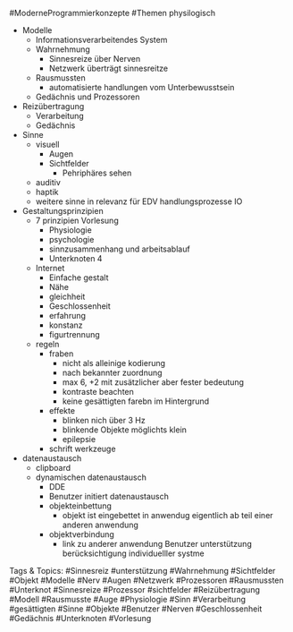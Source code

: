  #ModerneProgrammierkonzepte #Themen physilogisch
  - Modelle
    - Informationsverarbeitendes System
    - Wahrnehmung
      - Sinnesreize über Nerven
      - Netzwerk überträgt sinnesreitze
    - Rausmussten
      - automatisierte handlungen vom Unterbewusstsein
    - Gedächnis und Prozessoren
  - Reizübertragung
    - Verarbeitung
    - Gedächnis
  - Sinne
    - visuell
      - Augen
      - Sichtfelder
        - Pehriphäres sehen
    - auditiv
    - haptik
    - weitere sinne in relevanz für EDV
 handlungsprozesse
 IO
  - Gestaltungsprinzipien
    - 7 prinzipien Vorlesung
      - Physiologie
      - psychologie
      - sinnzusammenhang und arbeitsablauf
      - Unterknoten 4
    - Internet
      - Einfache gestalt
      - Nähe
      - gleichheit
      - Geschlossenheit
      - erfahrung
      - konstanz
      - figurtrennung
    - regeln
      - fraben
        - nicht als alleinige kodierung
        - nach bekannter zuordnung
        - max 6, +2 mit zusätzlicher aber fester bedeutung
        - kontraste beachten
        - keine gesättigten farebn im Hintergrund
      - effekte
        - blinken nich über 3 Hz
        - blinkende Objekte möglichts klein
        - epilepsie
      - schrift
 werkzeuge
  - datenaustausch
    - clipboard
    - dynamischen datenaustausch
      - DDE
      - Benutzer initiert datenaustausch
      - objekteinbettung
        - objekt ist eingebettet in anwendug eigentlich ab teil einer anderen anwendung
      - objektverbindung
        - link zu anderer anwendung
 Benutzer unterstützung
 berücksichtigung individuelller systme

   Tags & Topics:
   #Sinnesreiz
   #unterstützung
   #Wahrnehmung
   #Sichtfelder
   #Objekt
   #Modelle
   #Nerv
   #Augen
   #Netzwerk
   #Prozessoren
   #Rausmussten
   #Unterknot
   #Sinnesreize
   #Prozessor
   #sichtfelder
   #Reizübertragung
   #Modell
   #Rausmusste
   #Auge
   #Physiologie
   #Sinn
   #Verarbeitung
   #gesättigten
   #Sinne
   #Objekte
   #Benutzer
   #Nerven
   #Geschlossenheit
   #Gedächnis
   #Unterknoten
   #Vorlesung